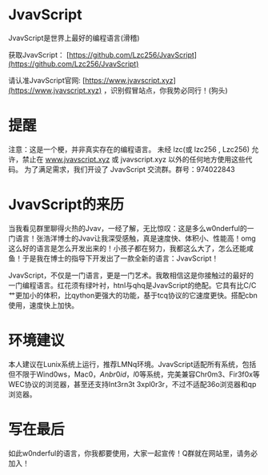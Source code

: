 # JvavScript
JvavScript是世界上最好的编程语言(滑稽)

获取JvavScript： [https://github.com/Lzc256/JvavScript](https://github.com/Lzc256/JvavScript)

请认准JvavScript官网: [https://www.jvavscript.xyz](https://www.jvavscript.xyz) ，识别假冒站点，你我势必同行！(狗头)

# 提醒

注意：这是一个梗，并非真实存在的编程语言。
未经 lzc(或 lzc256 , Lzc256) 允许，禁止在 www.jvavscript.xyz 或 jvavscript.xyz 以外的任何地方使用这些代码。
为了满足需求，我们开设了 JvavScript 交流群。群号：974022843

# JvavScript的来历

当我看见群里聊得火热的Jvav，一经了解，无比惊叹：这是多么w0nderful的一门语言！张浩洋博士的Jvav让我深受感触，真是速度快、体积小、性能高！omg这么好的语言是怎么开发出来的！小孩子都在努力，我都这么大了，怎么还能咸鱼！于是我在博士的指导下开发出了一款全新的语言：JvavScript！

JvavScript，不仅是一门语言，更是一门艺术。我敢相信这是你接触过的最好的一门编程语言。红花须有绿叶衬，htnl与qhq是JvavScript的绝配。它具有比C/C艹更加小的体积，比qython更强大的功能，基于tcq协议的它速度更快。搭配cbn使用，速度快上加快。

# 环境建议

本人建议在Lunix系统上运行，推荐LMNq环境。JvavScript适配所有系统，包括但不限于Wind0ws，Mac0$，Anbr0id，l0$等系统，完美兼容Chr0m3、Fir3f0x等WEC协议的浏览器，甚至还支持Int3rn3t 3xpl0r3r，不过不适配36o浏览器和qp浏览器。

# 写在最后

如此w0nderful的语言，你我都要使用，大家一起宣传！Q群就在网站里，请务必加入！
